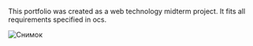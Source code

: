 This portfolio was created as a web technology midterm project. It fits all requirements specified in ocs.


![Снимок](https://user-images.githubusercontent.com/114017145/199527902-e9f11a93-5e0f-49b3-87a4-aa5f2ef6a2ca.PNG)
